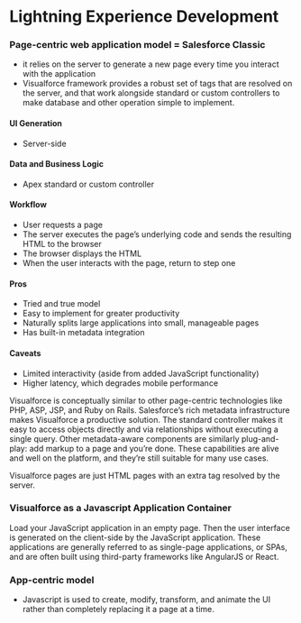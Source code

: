 # Lightning Experience Development

### Page-centric web application model = Salesforce Classic
  * it relies on the server to generate a new page every time you interact with the application
  * Visualforce framework provides a robust set of tags that are resolved on the server, and that work alongside standard or custom controllers to make database and other operation simple to implement.
  
#### UI Generation
* Server-side
#### Data and Business Logic
* Apex standard or custom controller
#### Workflow
* User requests a page
* The server executes the page’s underlying code and sends the resulting HTML to the browser
* The browser displays the HTML
* When the user interacts with the page, return to step one
#### Pros
* Tried and true model
* Easy to implement for greater productivity
* Naturally splits large applications into small, manageable pages
* Has built-in metadata integration
#### Caveats
* Limited interactivity (aside from added JavaScript functionality)
* Higher latency, which degrades mobile performance

Visualforce is conceptually similar to other page-centric technologies like PHP, ASP, JSP, and Ruby on Rails. Salesforce’s rich metadata infrastructure makes Visualforce a productive solution. The standard controller makes it easy to access objects directly and via relationships without executing a single query. Other metadata-aware components are similarly plug-and-play: add markup to a page and you’re done. These capabilities are alive and well on the platform, and they’re still suitable for many use cases.

Visualforce pages are just HTML pages with an extra tag resolved by the server.

### Visualforce as a Javascript Application Container

Load your JavaScript application in an empty page. Then the user interface is generated on the client-side by the JavaScript application. These applications are generally referred to as single-page applications, or SPAs, and are often built using third-party frameworks like AngularJS or React.
  
### App-centric model
 * Javascript is used to create, modify, transform, and animate the UI rather than completely replacing it a page at a time.


